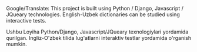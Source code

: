 Google/Translate:
This project is built using Python / Django, Javascript / JQueary technologies.
English-Uzbek dictionaries can be studied using interactive tests.

Ushbu Loyiha Python/Django, Javascript/JQueary texnologiylari yordamida qurilgan.
Ingliz-O'zbek tilida lug'atlarni interaktiv testlar yordamida o'rganish mumkin. 
